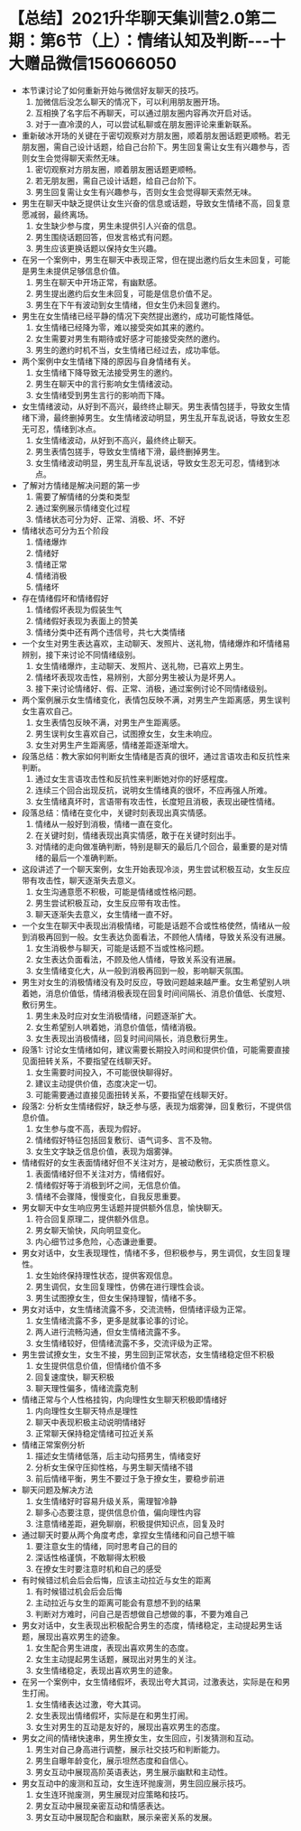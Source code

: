 # 【总结】2021升华聊天集训营2.0第二期：第6节（上）：情绪认知及判断---十大赠品微信156066050

-   本节课讨论了如何重新开始与微信好友聊天的技巧。
    1.  加微信后没怎么聊天的情况下，可以利用朋友圈开场。
    2.  互相换了名字后不再聊天，可以通过朋友圈内容再次开启对话。
    3.  对于一直冷漠的人，可以尝试私聊或在朋友圈评论来重新联系。
-   重新破冰开场的关键在于密切观察对方朋友圈，顺着朋友圈话题更顺畅。若无朋友圈，需自己设计话题，给自己台阶下。男生回复需让女生有兴趣参与，否则女生会觉得聊天索然无味。
    1.  密切观察对方朋友圈，顺着朋友圈话题更顺畅。
    2.  若无朋友圈，需自己设计话题，给自己台阶下。
    3.  男生回复需让女生有兴趣参与，否则女生会觉得聊天索然无味。
-   男生在聊天中缺乏提供让女生兴奋的信息或话题，导致女生情绪不高，回复意愿减弱，最终离场。
    1.  女生缺少参与度，男生未提供引人兴奋的信息。
    2.  男生围绕话题回答，但发言格式有问题。
    3.  男生应该更换话题以保持女生兴趣。
-   在另一个案例中，男生在聊天中表现正常，但在提出邀约后女生未回复，可能是男生未提供足够信息价值。
    1.  男生在聊天中开场正常，有幽默感。
    2.  男生提出邀约后女生未回复，可能是信息价值不足。
    3.  男生在下午有波动到女生情绪，但女生仍未回复邀约。
-   男生在女生情绪已经平静的情况下突然提出邀约，成功可能性降低。
    1.  女生情绪已经降为零，难以接受突如其来的邀约。
    2.  女生需要对男生有期待或好感才可能接受突然的邀约。
    3.  男生的邀约时机不当，女生情绪已经过去，成功率低。
-   两个案例中女生情绪下降的原因与自身情绪有关。
    1.  女生情绪下降导致无法接受男生的邀约。
    2.  男生在聊天中的言行影响女生情绪波动。
    3.  女生情绪受到男生言行的影响而下降。
-   女生情绪波动，从好到不高兴，最终终止聊天。男生表情包搓手，导致女生情绪下滑，最终删掉男生。女生情绪波动明显，男生乱开车乱说话，导致女生忍无可忍，情绪到冰点。
    1.  女生情绪波动，从好到不高兴，最终终止聊天。
    2.  男生表情包搓手，导致女生情绪下滑，最终删掉男生。
    3.  女生情绪波动明显，男生乱开车乱说话，导致女生忍无可忍，情绪到冰点。
-   了解对方情绪是解决问题的第一步
    1.  需要了解情绪的分类和类型
    2.  通过案例展示情绪变化过程
    3.  情绪状态可分为好、正常、消极、坏、不好
-   情绪状态可分为五个阶段
    1.  情绪爆炸
    2.  情绪好
    3.  情绪正常
    4.  情绪消极
    5.  情绪坏
-   存在情绪假坏和情绪假好
    1.  情绪假坏表现为假装生气
    2.  情绪假好表现为表面上的赞美
    3.  情绪分类中还有两个违信号，共七大类情绪
-   一个女生对男生表达喜欢，主动聊天、发照片、送礼物，情绪爆炸和坏情绪易辨别，接下来讨论不同情绪级别。
    1.  女生情绪爆炸，主动聊天、发照片、送礼物，已喜欢上男生。
    2.  情绪坏表现攻击性，易辨别，大部分男生被认为是坏男人。
    3.  接下来讨论情绪好、假、正常、消极，通过案例讨论不同情绪级别。
-   两个案例展示女生情绪变化，表情包反映不满，对男生产生距离感，男生误判女生喜欢自己。
    1.  女生表情包反映不满，对男生产生距离感。
    2.  男生误判女生喜欢自己，试图撩女生，女生未响应。
    3.  女生对男生产生距离感，情绪差距逐渐增大。
-   段落总结：教大家如何判断女生情绪是否真的很坏，通过言语攻击和反抗性来判断。
    1.  通过女生言语攻击性和反抗性来判断她对你的好感程度。
    2.  连续三个回合出现反抗，说明女生情绪真的很坏，不应再强人所难。
    3.  女生情绪真坏时，言语带有攻击性，长度短且消极，表现出硬性情绪。
-   段落总结：情绪在变化中，关键时刻表现出真实情感。
    1.  情绪从一般好到消极，情绪一直在变化。
    2.  在关键时刻，情绪表现出真实情感，敢于在关键时刻出手。
    3.  对情绪的走向做准确判断，特别是聊天的最后几个回合，最重要的是对情绪的最后一个准确判断。
-   这段讲述了一个聊天案例，女生开始表现冷淡，男生尝试积极互动，女生反应带有攻击性，聊天逐渐失去意义。
    1.  女生沟通意愿不积极，可能是情绪或性格问题。
    2.  男生尝试积极互动，女生反应带有攻击性。
    3.  聊天逐渐失去意义，女生情绪一直不好。
-   一个女生在聊天中表现出消极情绪，可能是话题不合或性格使然，情绪从一般到消极再回到一般。女生表达负面看法，不顾他人情绪，导致关系没有进展。
    1.  女生消极参与聊天，可能是话题不当或性格问题。
    2.  女生表达负面看法，不顾及他人情绪，导致关系没有进展。
    3.  女生情绪变化大，从一般到消极再回到一般，影响聊天氛围。
-   男生对女生的消极情绪没有及时反应，导致问题越来越严重。女生希望别人哄着她，消息价值低，情绪消极表现在回复时间间隔长、消息价值低、长度短、敷衍男生。
    1.  男生未及时应对女生消极情绪，问题逐渐扩大。
    2.  女生希望别人哄着她，消息价值低，情绪消极。
    3.  女生表现出消极情绪，回复时间间隔长，消息敷衍男生。
-   段落1: 讨论女生情绪如何，建议需要长期投入时间和提供价值，可能需要直接见面扭转关系，不要指望在线聊天好。
    1.  女生需要时间投入，不可能很快聊得好。
    2.  建议主动提供价值，态度决定一切。
    3.  可能需要通过直接见面扭转关系，不要指望在线聊天好。
-   段落2: 分析女生情绪假好，缺乏参与感，表现为烟雾弹，回复敷衍，不提供信息价值。
    1.  女生参与度不高，表现为假好。
    2.  情绪假好特征包括回复敷衍、语气词多、言不及物。
    3.  女生文字缺乏信息价值，表现为烟雾弹。
-   情绪假好的女生表面情绪好但不关注对方，是被动敷衍，无实质性意义。
    1.  表面情绪好但不关注对方，情绪假好。
    2.  情绪假好等于消极到坏之间，无信息价值。
    3.  情绪不会骤降，慢慢变化，自我反思重要。
-   男女聊天中女生响应男生话题并提供额外信息，愉快聊天。
    1.  符合回复原理二，提供额外信息。
    2.  男女聊天愉快，风向明显变化。
    3.  内心细节过多危险，心态谦逊重要。
-   男女对话中，女生表现理性，情绪不多，但积极参与，男生调侃，女生回复理性。
    1.  女生始终保持理性状态，提供客观信息。
    2.  男生调侃，女生回复理性，仿佛在进行理性会谈。
    3.  男生试图撩女生，但女生保持理智，情绪不多。
-   男女对话中，女生情绪流露不多，交流流畅，但情绪评级为正常。
    1.  女生情绪流露不多，更多是就事论事的讨论。
    2.  两人进行流畅沟通，但女生情绪流露不多。
    3.  女生情绪较好，但情绪流露不多，交流评级为正常。
-   男生尝试撩女生，女生不接，男生回到正常状态，女生情绪稳定但不积极
    1.  女生提供信息价值，但情绪价值不多
    2.  回复速度快，聊天积极
    3.  聊天理性偏多，情绪流露克制
-   情绪正常与个人性格挂钩，内向理性女生聊天积极即情绪好
    1.  内向理性女生聊天特点是理性
    2.  聊天中表现积极主动说明情绪好
    3.  正常聊天保持稳定情绪可拉近关系
-   情绪正常案例分析
    1.  描述女生情绪低落，后主动勾搭男生，情绪变好
    2.  分析女生保守压抑性格，与男生聊天情绪不错
    3.  前后情绪平衡，男生不要过于急于撩女生，要稳步前进
-   聊天问题及解决方法
    1.  女生情绪好时容易升级关系，需理智冷静
    2.  聊多心态要注意，提供信息价值，偏向理性内容
    3.  注意情绪差距，避免聊崩，积极提供知识点，回复及时
-   通过聊天时要从两个角度考虑，拿捏女生情绪和问自己想干嘛
    1.  要注意女生的情绪，同时思考自己的目的
    2.  深话性格谨慎，不敢聊得太积极
    3.  在撩女生时要注意时机和自己的感受
-   有时候错过机会后会后悔，应该主动拉近与女生的距离
    1.  有时候错过机会后会后悔
    2.  主动拉近与女生的距离可能会有意想不到的结果
    3.  判断对方难时，问自己是否想做自己想做的事，不要为难自己
-   男女对话中，女生表现出积极配合男生的态度，情绪稳定，主动提起男生话题，展现出喜欢男生的迹象。
    1.  女生配合男生进度，表现出喜欢男生的态度。
    2.  女生主动提起男生话题，展现出对男生的关注。
    3.  女生情绪稳定，表现出喜欢男生的迹象。
-   在另一个案例中，女生情绪假坏，表现出夸大其词，过激表达，实际是在和男生打闹。
    1.  女生情绪表达过激，夸大其词。
    2.  女生表现出情绪假坏，实际是在和男生打闹。
    3.  女生对男生的互动是友好的，展现出喜欢男生的态度。
-   男女之间的情绪快速串，男生撩女生，女生回应，引发猜测和互动。
    1.  男生对自己身高进行调整，展示社交技巧和判断能力。
    2.  男生自曝年龄变化，展示坦然态度和自信心。
    3.  男女互动中展现高阶英语表达，男生展示幽默和主动性。
-   男女互动中的废测和互动，女生连环抛废测，男生回应展示技巧。
    1.  女生连环抛废测，男生展现对应策略和技巧。
    2.  男女互动中展现亲密互动和情感表达。
    3.  男女互动中展现配合和幽默，展示亲密关系的发展。